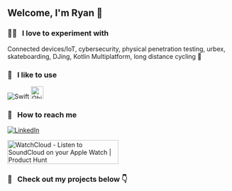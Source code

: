 ## Welcome, I'm Ryan 🤙  

### 🧑‍🔬 &nbsp; I love to experiment with

Connected devices/IoT, cybersecurity, physical penetration testing, urbex, skateboarding, DJing, Kotlin Multiplatform, long distance cycling 🚴

### 🔧 &nbsp; I __like__ to use

<img alt="Swift" src="https://img.shields.io/badge/swift-%23FA7343.svg?&style=for-the-badge&logo=swift&logoColor=white" /> <img alt="Objective-C" src="https://i.imgur.com/uFSl8bK.png" height=28/>

### 💌 &nbsp; How to reach me 

[<img alt="LinkedIn" src="https://img.shields.io/badge/linkedin-%230077B5.svg?&style=for-the-badge&logo=linkedin&logoColor=white" />](https://www.linkedin.com/in/ryan-david-forsyth/) 

<a href="https://www.producthunt.com/posts/watchcloud?embed=true&utm_source=badge-featured&utm_medium=badge&utm_souce=badge-watchcloud" target="_blank"><img src="https://api.producthunt.com/widgets/embed-image/v1/featured.svg?post_id=464143&theme=light" alt="WatchCloud - Listen&#0032;to&#0032;SoundCloud&#0032;on&#0032;your&#0032;Apple&#0032;Watch | Product Hunt" style="width: 250px; height: 54px;" width="250" height="54" /></a>

### 👀  &nbsp; Check out my projects below 👇	

<!-- 👇 DO NOT DELETE 👇 -->

<!--
**superturboryan/superturboryan** is a ✨ _special_ ✨ repository because its `README.md` (this file) appears on your GitHub profile.

Here are some ideas to get you started:

- 🔭 I’m currently working on ...
- 🌱 I’m currently learning ...
- 👯 I’m looking to collaborate on ...
- 🤔 I’m looking for help with ...
- 💬 Ask me about ...
- 📫 How to reach me: ...
- 😄 Pronouns: ...
- ⚡ Fun fact: ...
-->
